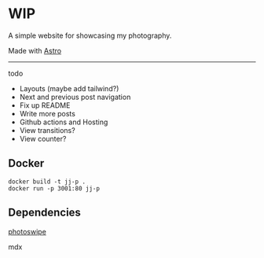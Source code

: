 # WIP

A simple website for showcasing my photography.

Made with [Astro](https://astro.build/)

---

todo
- Layouts (maybe add tailwind?)
- Next and previous post navigation
- Fix up README
- Write more posts
- Github actions and Hosting
- View transitions?
- View counter?

## Docker

```
docker build -t jj-p .
docker run -p 3001:80 jj-p
```

## Dependencies

[photoswipe](https://photoswipe.com/)

mdx